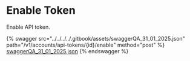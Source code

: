 # Enable Token

Enable API token.

{% swagger src="../../../../.gitbook/assets/swaggerQA_31_01_2025.json" path="/v1/accounts/api-tokens/{id}/enable" method="post" %}
[swaggerQA_31_01_2025.json](../../../../.gitbook/assets/swaggerQA_31_01_2025.json)
{% endswagger %}
